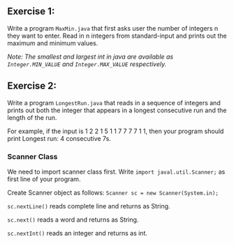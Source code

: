 ## Exercise 1:
Write a program `MaxMin.java` that first asks user the number of integers n they want to enter. Read in n integers from standard-input and prints out the maximum and minimum values.

_Note: The smallest and largest int in java are available as `Integer.MIN_VALUE` and `Integer.MAX_VALUE` respectively._

## Exercise 2:
Write a program `LongestRun.java` that reads in a sequence of integers and prints out both the integer that appears in a longest consecutive run and the length of the run.

For example, if the input is 1 2 2 1 5 1 1 7 7 7 7 1 1, then your program should print Longest run: 4 consecutive 7s.

### Scanner Class

We need to import scanner class first. Write `import javal.util.Scanner;` as first line of your program.

Create Scanner object as follows: `Scanner sc = new Scanner(System.in);`

`sc.nextLine()` reads complete line and returns as String.

`sc.next()` reads a word and returns as String.

`sc.nextInt()` reads an integer and returns as int.
